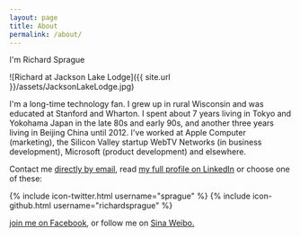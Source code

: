 ```yaml
---
layout: page
title: About
permalink: /about/
---
```


I'm Richard Sprague

![Richard at Jackson Lake Lodge]({{ site.url }}/assets/JacksonLakeLodge.jpg)

<p class="paragraph_style">I'm a long-time technology fan. I grew up
in rural Wisconsin and was educated at Stanford and Wharton.  I spent
about 7 years living in Tokyo and Yokohama Japan in the late 80s and
early 90s, and another three years living in Beijing China until 2012.
I've worked at Apple Computer (marketing), the Silicon Valley startup
WebTV Networks (in business development), Microsoft (product
development) and elsewhere.

Contact me  <a
title="mailto:richardsprague+home@gmail.com"
href="mailto:richardsprague+home@gmail.com">directly by email</a>,
read <a title="http://www.linkedin.com/in/sprague"
href="http://www.linkedin.com/in/sprague">my full profile on
LinkedIn</a> or choose one of these:
</p>
{% include icon-twitter.html username="sprague" %} 
{% include icon-github.html username="richardsprague" %}

<a title="http://stanford.facebook.com/profile.php?id=218509"
href="http://stanford.facebook.com/profile.php?id=218509">join me on
Facebook</a>, or follow me on <a title="http://weibo.com/richardsprague"
href="http://weibo.com/richardsprague">Sina Weibo.</a>


